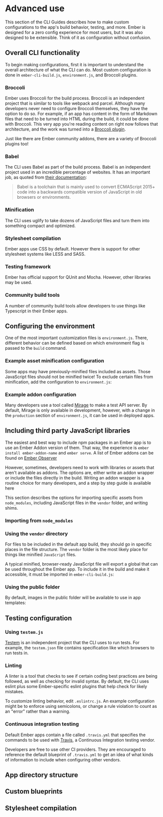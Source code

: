 # Advanced use

This section of the CLI Guides describes how to make custom configurations to the app's build behavior, testing, and more.
Ember is designed for a zero config experience for most users, but it was also designed to be extensible. Think of it as configuration without confusion.

## Overall CLI functionality

To begin making configurations, first it is important to understand the overall architecture of what the CLI can do.
Most custom configuration is done in `ember-cli-build.js`, `environment.js`, and Broccoli plugins.

### Broccoli

Ember uses Broccoli for the build process. Broccoli is an independent project that is similar to tools like webpack and parcel. Although many developers never need to configure Broccoli themselves, they have the option to do so. For example, if an app has content in the form of Markdown files that need to be turned into HTML during the build, it could be done with Broccoli. This very app you're reading content on right now follows that architecture, and the work was turned into a [Broccoli plugin](https://github.com/stonecircle/broccoli-static-site-json).

Just like there are Ember community addons, there are a variety of Broccoli plugins too!

### Babel

The CLI uses Babel as part of the build process. Babel is an independent project used in an incredible percentage of websites. It has an important job, as quoted from [their documentation](https://babeljs.io/docs/en):

> Babel is a toolchain that is mainly used to convert ECMAScript 2015+ code into a backwards compatible version of JavaScript in old browsers or environments.

### Minification

The CLI uses uglify to take dozens of JavaScript files and turn them into something compact and optimized.

### Stylesheet compilation

Ember apps use CSS by default. However there is support for other stylesheet systems like LESS and SASS.

<!-- Show that app/styles/app.css is the entry point-->

<!-- Example of importing stylesheets from node_modules -->

<!-- Example of enabling SASS suppot -->

### Testing framework

Ember has official support for QUnit and Mocha. However, other libraries may be used.

### Community build tools

A number of community build tools allow developers to use things like Typescript in their Ember apps.

## Configuring the environment

One of the most important customization files is `environment.js`. There, different behavior can be defined based on which environment flag is passed to the `build` command.

### Example asset minification configuration

Some apps may have previously-minified files included as assets.
Those JavaScript files should not be minified twice! To exclude certain files from minification, add the configuration to `environment.js`:

<!-- Need an example -->

### Example addon configuration

Many developers use a tool called [Mirage]() to make a test API server. By default, Mirage is only available in development, however, with a change in the `production` section of `environment.js`, it can be used in deployed apps.

## Including third party JavaScript libraries

The easiest and best way to include npm packages in an Ember app is to use an Ember Addon version of them. That way, the experience is `ember install ember-addon-name` and `ember serve`. A list of Ember addons can be found on [Ember Observer](https://emberobserver.com)

However, sometimes, developers need to work with libraries or assets that aren't available as addons. The options are, either write an addon wrapper or include the files directly in the build. Writing an addon wrapper is a routine choice for many developers, and a step by step guide is available here <!-- LINK -->

This section describes the options for importing specific assets from `node_modules`, including JavaScript files in the `vendor` folder, and writing shims.

### Importing from `node_modules`

### Using the `vendor` directory

For files to be included in the default app build, they should go in specific places in the file structure. The `vendor` folder is the most likely place for things like minified `JavaScript` files. 

A typical minified, browser-ready JavaScript file will export a global that can be used throughout the Ember app. To include it in the build and make it accessible, it must be imported in `ember-cli-build.js`:

<!-- EXAMPLE CODE -->

### Using the public folder

By default, images in the public folder will be available to use in app templates:

<!-- EXAMPLE CODE -->

## Testing configuration 

### Using `testem.js`

[Testem]() is an independent project that the CLI uses to run tests. For example, the `testem.json` file contains specification like which browsers to run tests in.

### Linting

A linter is a tool that checks to see if certain coding best practices are being followed, as well as checking for invalid syntax. By default, the CLI uses eslint plus some Ember-specific eslint plugins that help check for likely mistakes.

To customize linting behavior, edit `.eslintrc.js`. An example configuration might be to enforce using semicolons, or change a rule violation to count as an "error" rather than a warning.

### Continuous integration testing

Default Ember apps contain a file called `.travis.yml` that specifies the commands to be used with [Travis](), a Continuous Integration testing vendor.

Developers are free to use other CI providers. They are encouraged to reference the default blueprint of `.travis.yml` to get an idea of what kinds of information to include when configuring other vendors.

## App directory structure

<!-- talk about pods -->

## Custom blueprints

<!-- give an example and link to the cli blueprints -->

## Stylesheet compilation
